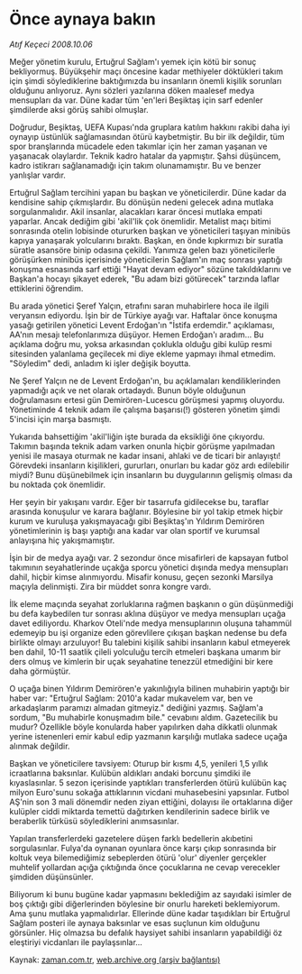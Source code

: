 # Önce aynaya bakın

*Atıf Keçeci 2008.10.06*

<tr><td class="metin" colspan="2" style="padding-top: 20px; padding-left: 5px; padding-right: 10px;">Meğer yönetim kurulu, Ertuğrul Sağlam'ı yemek için kötü bir sonuç bekliyormuş. Büyükşehir maçı öncesine kadar methiyeler döktükleri takım için şimdi söylediklerine baktığımızda bu insanların önemli kişilik sorunları olduğunu anlıyoruz. Aynı sözleri yazılarına döken maalesef medya mensupları da var. Düne kadar tüm 'en'leri Beşiktaş için sarf edenler şimdilerde aksi görüş sahibi olmuşlar.</td></tr><tr><td class="metin" colspan="2" style="padding-top: 20px; padding-left: 5px; padding-right: 10px;"><p> Doğrudur, Beşiktaş, UEFA Kupası'nda gruplara katılım hakkını rakibi daha iyi oynayıp üstünlük sağlamasından ötürü kaybetmiştir. Bu bir ilk değildir, tüm spor branşlarında mücadele eden takımlar için her zaman yaşanan ve yaşanacak olaylardır. Teknik kadro hatalar da yapmıştır. Şahsi düşüncem, kadro istikrarı sağlanamadığı için takım olunamamıştır. Bu ve benzer yanlışlar vardır. 
<p> Ertuğrul Sağlam tercihini yapan bu başkan ve yöneticilerdir. Düne kadar da kendisine sahip çıkmışlardır. Bu dönüşün nedeni gelecek adına mutlaka sorgulanmalıdır. Akil insanlar, alacakları karar öncesi mutlaka empati yaparlar. Ancak dediğim gibi 'akil'lik çok önemlidir. Metalist maçı bitimi sonrasında otelin lobisinde otururken başkan ve yöneticileri taşıyan minibüs kapıya yanaşarak yolcularını bıraktı. Başkan, en önde kıpkırmızı bir suratla süratle asansöre binip odasına çekildi. Yanımıza gelen bazı yöneticilerle görüşürken minibüs içerisinde yöneticilerin Sağlam'ın maç sonrası yaptığı konuşma esnasında sarf ettiği "Hayat devam ediyor" sözüne takıldıklarını ve Başkan'a hocayı şikayet ederek, "Bu adam bizi götürecek" tarzında laflar ettiklerini öğrendim. 
<p> Bu arada yönetici Şeref Yalçın, etrafını saran muhabirlere hoca ile ilgili veryansın ediyordu. İşin bir de Türkiye ayağı var. Haftalar önce konuşma yasağı getirilen yönetici Levent Erdoğan'ın "İstifa erdemdir." açıklaması, AA'nın mesajı telefonlarımıza düşüyor. Hemen Erdoğan'ı aradım... Bu açıklama doğru mu, yoksa arkasından çoklukla olduğu gibi kulüp resmi sitesinden yalanlama geçilecek mi diye ekleme yapmayı ihmal etmedim. "Söyledim" dedi, anladım ki işler değişik boyutta. 
<p> Ne Şeref Yalçın ne de Levent Erdoğan'ın, bu açıklamaları kendiliklerinden yapmadığı açık ve net olarak ortadaydı. Bunun böyle olduğunun doğrulamasını ertesi gün Demirören-Lucescu görüşmesi yapmış oluyordu. Yönetiminde 4 teknik adam ile çalışma başarısı(!) gösteren yönetim şimdi 5'incisi için marşa basmıştı.
<p> Yukarıda bahsettiğim 'akil'liğin işte burada da eksikliği öne çıkıyordu. Takımın başında teknik adam varken onunla hiçbir görüşme yapılmadan yenisi ile masaya oturmak ne kadar insani, ahlaki ve de ticari bir anlayıştı! Görevdeki insanların kişilikleri, gururları, onurları bu kadar göz ardı edilebilir miydi? Bunu düşünebilmek için insanların bu duygularının gelişmiş olması da bu noktada çok önemlidir. 
<p> Her şeyin bir yakışanı vardır. Eğer bir tasarrufa gidilecekse bu, taraflar arasında konuşulur ve karara bağlanır. Böylesine bir yol takip etmek hiçbir kurum ve kuruluşa yakışmayacağı gibi Beşiktaş'ın Yıldırım Demirören yönetimlerinin iş başı yaptığı ana kadar var olan sportif ve kurumsal anlayışına hiç yakışmamıştır.
<p> İşin bir de medya ayağı var. 2 sezondur önce misafirleri de kapsayan futbol takımının seyahatlerinde uçakğa sporcu yönetici dışında medya mensupları dahil, hiçbir kimse alınmıyordu. Misafir konusu, geçen sezonki Marsilya maçıyla delinmişti. Zira bir müddet sonra kongre vardı.
<p> İlk eleme maçında seyahat zorluklarına rağmen başkanın o gün düşünmediği bu defa kaybedilen tur sonrası aklına düşüyor ve medya mensupları uçağa davet ediliyordu. Kharkov Oteli'nde medya mensuplarının oluşuna tahammül edemeyip bu işi organize eden görevlilere çıkışan başkan nedense bu defa birlikte olmayı arzuluyor! Bu talebini kişilik sahibi insanların kabul etmeyerek ben dahil, 10-11 saatlik çileli yolculuğu tercih etmeleri başkana umarım bir ders olmuş ve kimlerin bir uçak seyahatine tenezzül etmediğini bir kere daha görmüştür. 
<p> O uçağa binen Yıldırım Demirören'e yakınlığıyla bilinen muhabirin yaptığı bir haber var: "Ertuğrul Sağlam: 2010'a kadar mukavelem var, ben ve arkadaşlarım paramızı almadan gitmeyiz." dediğini yazmış. Sağlam'a sordum, "Bu muhabirle konuşmadım bile." cevabını aldım. Gazetecilik bu mudur? Özellikle böyle konularda haber yapılırken daha dikkatli olunmak yerine istenenleri emir kabul edip yazmanın karşılığı mutlaka sadece uçağa alınmak değildir. 
<p> Başkan ve yöneticilere tavsiyem: Oturup bir kısmı 4,5, yenileri 1,5 yıllık icraatlarına baksınlar. Kulübün aldıkları andaki borcunu şimdiki ile kıyaslasınlar. 5 sezon içerisinde yaptıkları transferlerden ötürü kulübün kaç milyon Euro'sunu sokağa attıklarının vicdani muhasebesini yapsınlar. Futbol AŞ'nin son 3 mali dönemdir neden ziyan ettiğini, dolayısı ile ortaklarına diğer kulüpler ciddi miktarda temettü dağıtırken kendilerinin sadece birlik ve beraberlik türküsü söylediklerini anımsasınlar.
<p> Yapılan transferlerdeki gazetelere düşen farklı bedellerin akıbetini sorgulasınlar. Fulya'da oynanan oyunlara önce karşı çıkıp sonrasında bir koltuk veya bilemediğimiz sebeplerden ötürü 'olur' diyenler gerçekler muhtelif yollardan açığa çıktığında önce çocuklarına ne cevap verecekler şimdiden düşünsünler.
<p> Biliyorum ki bunu bugüne kadar yapmasını beklediğim az sayıdaki isimler de boş çıktığı gibi diğerlerinden böylesine bir onurlu hareketi beklemiyorum. Ama şunu mutlaka yapmalıdırlar. Ellerinde düne kadar taşıdıkları bir Ertuğrul Sağlam posteri ile aynaya baksınlar ve esas suçlunun kim olduğunu görsünler. Hiç olmazsa bu defalık haysiyet sahibi insanların yapabildiği öz eleştiriyi vicdanları ile paylaşsınlar... <br/></p></p></p></p></p></p></p></p></p></p></p></p></td></tr>

Kaynak: [zaman.com.tr](http://zaman.com.tr/yazar.do?yazino=746010), [web.archive.org (arşiv bağlantısı)](http://web.archive.org/web/20081012141503/http://www.zaman.com.tr:80/yazar.do?yazino=746010)
